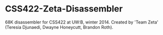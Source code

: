 CSS422-Zeta-Disassembler
========================

68K disassembler for CSS422 at UW:B, winter 2014. Created by 'Team Zeta' (Teresia Djunaedi, Dwayne Honeycutt, Brandon Roth).
